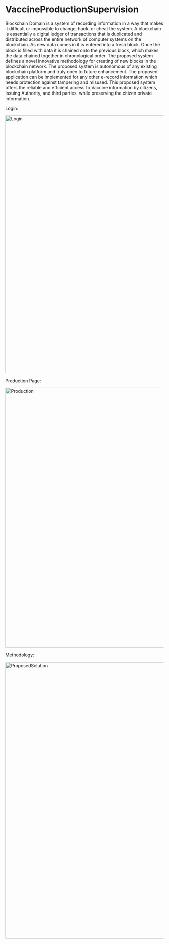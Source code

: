 # VaccineProductionSupervision
Blockchain Domain is a system of recording information in a way that makes it difficult or  impossible to change, hack, or cheat the system. A blockchain is essentially a digital ledger of transactions that is duplicated and distributed across the entire network of computer systems  on the blockchain. As new data comes in it is entered into a fresh block. Once the block is  filled with data it is chained onto the previous block, which makes the data chained together  in chronological order. The proposed system defines a novel innovative methodology for  creating of new blocks in the blockchain network. The proposed system is autonomous of any  existing blockchain platform and truly open to future enhancement. The proposed application  can be implemented for any other e-record information which needs protection against  tampering and misused. This proposed system offers the reliable and efficient access to  Vaccine information by citizens, Issuing Authority, and third parties, while preserving the  citizen private information. 

Login:


<img width="817" alt="Login" src="https://user-images.githubusercontent.com/53167490/235476790-1f42a7ca-e80f-411d-b2a6-a8fcb56e78d3.png">


Production Page:



<img width="824" alt="Production" src="https://user-images.githubusercontent.com/53167490/235476012-435e5149-b875-4e43-9f09-3fa38e91e8a1.png">


Methodology: 



<img width="876" alt="ProposedSolution" src="https://user-images.githubusercontent.com/53167490/235476065-20d9fb93-df05-4eca-af0f-1cb3546c6696.png">


